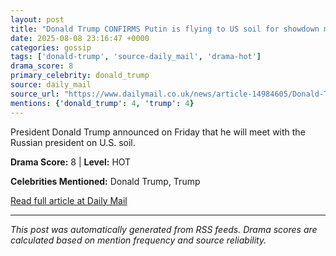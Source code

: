 ```yaml
---
layout: post
title: "Donald Trump CONFIRMS Putin is flying to US soil for showdown meeting"
date: 2025-08-08 23:16:47 +0000
categories: gossip
tags: ['donald-trump', 'source-daily_mail', 'drama-hot']
drama_score: 8
primary_celebrity: donald_trump
source: daily_mail
source_url: "https://www.dailymail.co.uk/news/article-14984605/Donald-Trump-Vladimir-Putin-Alaska-meeting.html?ns_mchannel=rss&ito=1490&ns_campaign=1490"
mentions: {'donald_trump': 4, 'trump': 4}
---
```


President Donald Trump announced on Friday that he will meet with the Russian president on U.S. soil.

**Drama Score:** 8 | **Level:** HOT

**Celebrities Mentioned:** Donald Trump, Trump

[Read full article at Daily Mail](https://www.dailymail.co.uk/news/article-14984605/Donald-Trump-Vladimir-Putin-Alaska-meeting.html?ns_mchannel=rss&ito=1490&ns_campaign=1490)

---
*This post was automatically generated from RSS feeds. Drama scores are calculated based on mention frequency and source reliability.*
